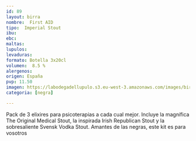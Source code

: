```yaml
---
id: 89
layout: birra
nombre:  First AID
tipo:  Imperial Stout
ibu:  
ebc:
maltas: 
lupulos: 
levaduras: 
formato: Botella 3x20cl
volumen:  8.5 %
alergenos: 
origen: España
pvp: 11.50
imagen: https://labodegadellupulo.s3.eu-west-3.amazonaws.com/images/birras/firstaid.jpg
categoria: [negra]

---
```

Pack de 3 elixires para psicoterapias a cada cual mejor. Incluye la magnífica The Original Medical Stout, la inspirada Irish Republican Stout y la sobresaliente Svensk Vodka Stout.
Amantes de las negras, este kit es para vosotros



